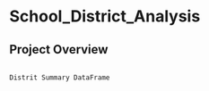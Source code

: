 # School_District_Analysis

## Project Overview 








                                                                      Distrit Summary DataFrame
